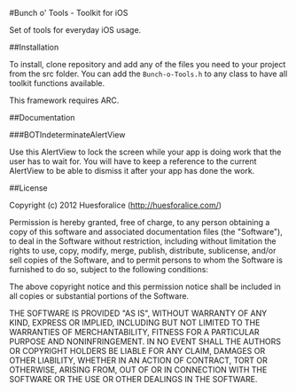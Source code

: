 #Bunch o' Tools - Toolkit for iOS


Set of tools for everyday iOS usage. 

##Installation

To install, clone repository and add any of the files you need to your project from the src folder. You can add the `Bunch-o-Tools.h` to any class to have all toolkit functions available.

This framework requires ARC.

##Documentation

###BOTIndeterminateAlertView

Use this AlertView to lock the screen while your app is doing work that the user has to wait for. You will have to keep a reference to the current AlertView to be able to dismiss it after your app has done the work.

##License

Copyright (c) 2012 Huesforalice (http://huesforalice.com/)

Permission is hereby granted, free of charge, to any person obtaining a copy
of this software and associated documentation files (the "Software"), to deal
in the Software without restriction, including without limitation the rights
to use, copy, modify, merge, publish, distribute, sublicense, and/or sell
copies of the Software, and to permit persons to whom the Software is
furnished to do so, subject to the following conditions:

The above copyright notice and this permission notice shall be included in
all copies or substantial portions of the Software.

THE SOFTWARE IS PROVIDED "AS IS", WITHOUT WARRANTY OF ANY KIND, EXPRESS OR
IMPLIED, INCLUDING BUT NOT LIMITED TO THE WARRANTIES OF MERCHANTABILITY,
FITNESS FOR A PARTICULAR PURPOSE AND NONINFRINGEMENT. IN NO EVENT SHALL THE
AUTHORS OR COPYRIGHT HOLDERS BE LIABLE FOR ANY CLAIM, DAMAGES OR OTHER
LIABILITY, WHETHER IN AN ACTION OF CONTRACT, TORT OR OTHERWISE, ARISING FROM,
OUT OF OR IN CONNECTION WITH THE SOFTWARE OR THE USE OR OTHER DEALINGS IN
THE SOFTWARE.
